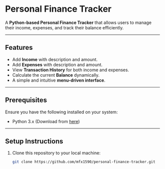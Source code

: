 # Personal Finance Tracker

A **Python-based Personal Finance Tracker** that allows users to manage their income, expenses, and track their balance efficiently.

---

## Features

- Add **Income** with description and amount.
- Add **Expenses** with description and amount.
- View **Transaction History** for both income and expenses.
- Calculate the current **Balance** dynamically.
- A simple and intuitive **menu-driven interface**.

---

## Prerequisites

Ensure you have the following installed on your system:

- Python 3.x (Download from [here](https://www.python.org/downloads/))

---

## Setup Instructions

1. Clone this repository to your local machine:
   ```bash
   git clone https://github.com/mfx1590/personal-finance-tracker.git
